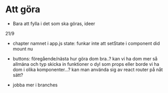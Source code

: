 # Att göra

- Bara att fylla i det som ska göras, ideer

 21/9
- chapter namnet i app.js state:
funkar inte att setState i component did mount nu

- buttons: föregående/nästa
hur göra dom bra..?
kan vi ha dom mer så allmäna och typ skicka in funktioner o dyl som props eller borde vi ha dom i olika komponenter...? kan man använda sig av react router på nåt sätt?

- jobba mer i branches
